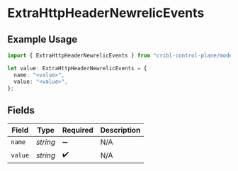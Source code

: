 # ExtraHttpHeaderNewrelicEvents

## Example Usage

```typescript
import { ExtraHttpHeaderNewrelicEvents } from "cribl-control-plane/models/operations";

let value: ExtraHttpHeaderNewrelicEvents = {
  name: "<value>",
  value: "<value>",
};
```

## Fields

| Field              | Type               | Required           | Description        |
| ------------------ | ------------------ | ------------------ | ------------------ |
| `name`             | *string*           | :heavy_minus_sign: | N/A                |
| `value`            | *string*           | :heavy_check_mark: | N/A                |